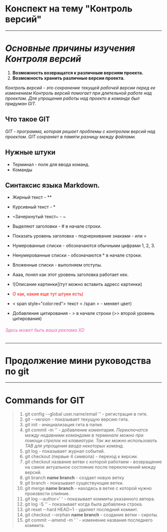 # **Конспект на тему "Контроль версий"**
---
*Основные причины изучения Контроля версий*
=
1. **Возможность возвращатся к различным версиям проекта.**
2. **Возможность хранить различные версии проекта.**

*Контроль версий - это сохранение текущей рабочей версии перед ее изменением
Контроль версий помогает при длительной работе над проектом.
Для упрощения работы над проекто в команде был придуман GIT.*

## **Что такое GIT**
*GIT - программа, которая решает проблемы с контролем версий над проектом.
GIT сохраняет в памяти разницу между файлами.*

## Нужные штуки

* Терминал - поле для ввода команд.
* Команды

## Синтаксис языка Markdown.
* Жирный текст - **     
* Курсивный текст - *
* ~Зачеркнутый текст~ - ~
* Выделяют заголовки - # в начале строки.
* Показать уровень заголовка - подчеркивание знаками - или =
* Нумерованные списки - обозначаются обычными цифрами 1, 2, 3.
* Ненумерованные списки - обозначаются * в начале строки.
* Вложенные списки - выполняем отступы.
* Аааа, понял как этот уровень заголовка работает кек.

* ![Описание картинки](тут можно вставить адресс картинки)
* <span style="color:red"> О как, какие еще тут штуки есть) </span>
* < span style="color:red"> текст < /span > - меняет цвет)
* Добавление цитирования - > в начале строки (>> второй уровень цитирования)

###### <span style="color:#e159af"> Здесь может быть ваша реклама XD </span>
---

# Продолжение мини руководства по git
---
# Commands for GIT
>1. git config --global user.name/email '' - регистрация в гите.
>2. git --version - показывает текущую версию гита.
>3. git init - инициализация гита в папке.
>4. git commit -m '' - добавление коментария. 
*Переключатся между недавними командами в терминале можно при помощи стрелок 
на клавиатуре. Так же можно использовать TAB для упрощения ввода некоторых
команд.*
>5. git log - показывает журнал событий.
>6. git checkout (первые 4 символа) - переход к версии.
>7. git checkout название ветви с которой работаем - возвращение на самое актуальное 
состояние после переключений между версий. 
>8. git branch __name branch__ - создает новую ветку 
>9. git branch - показывает существующие ветки.
>10. git merge __name branch__ - находясь в ветке с которой нужно произвести слияние.
>11. git log --author=' ' - показывает коммиты указанного автора.
>12. git log -S '' - показывает когда была добавлена строка.
>13. git reset --hard HEAD~1 - удаляет последний коммит.
>14. git checkout --orphan __name branch__ - создание ветки - сироты.
>15. git commit --amend -m ' ' - изменение названия последнего коммита.
